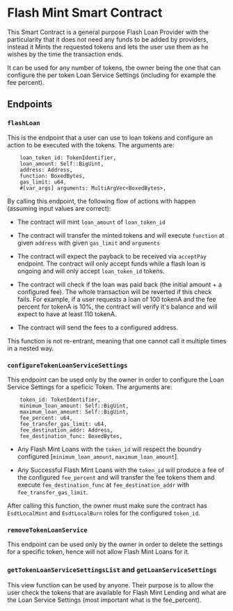 # Flash Mint Smart Contract

This Smart Contract is a general purpose Flash Loan Provider with the particularity that it does not need any funds to be added by providers, instead it Mints the requested tokens and lets the user use them as he wishes by the time the transaction ends.

It can be used for any number of tokens, the owner being the one that can configure the per token Loan Service Settings (including for example the fee percent).

## Endpoints

### `flashLoan`

This is the endpoint that a user can use to loan tokens and configure an action to be executed with the tokens. The arguments are:

        loan_token_id: TokenIdentifier,
        loan_amount: Self::BigUint,
        address: Address,
        function: BoxedBytes,
        gas_limit: u64,
        #[var_args] arguments: MultiArgVec<BoxedBytes>,

By calling this endpoint, the following flow of actions with happen (assuming input values are correct):

- The contract will mint `loan_amount` of `loan_token_id`

- The contract will transfer the minted tokens and will execute `function` at given `address` with given `gas_limit` and `arguments`

- The contract will expect the payback to be received via `acceptPay` endpoint. The contract will only accept funds while a flash loan is ongoing and will only accept `loan_token_id` tokens.

- The contract will check if the loan was paid back (the initial amount + a configured fee). The whole transaction will be reverted if this check fails. For example, if a user requests a loan of 100 tokenA and the fee percent for tokenA is 10%, the contract will verify it's balance and will expect to have at least 110 tokenA.

- The contract will send the fees to a configured address.

This function is not re-entrant, meaning that one cannot call it multiple times in a nested way.

### `configureTokenLoanServiceSettings`

This endpoint can be used only by the owner in order to configure the Loan Service Settings for a speficic Token. The arguments are:

        token_id: TokenIdentifier,
        minimum_loan_amount: Self::BigUint,
        maximum_loan_amount: Self::BigUint,
        fee_percent: u64,
        fee_transfer_gas_limit: u64,
        fee_destination_addr: Address,
        fee_destination_func: BoxedBytes,

- Any Flash Mint Loans with the `token_id` will respect the boundry configured [`minimum_loan_amount`, `maximum_loan_amount`].

- Any Successful Flash Mint Loans with the `token_id` will produce a fee of the configured `fee_percent` and will transfer the fee tokens them and execute `fee_destination_func` at `fee_destination_addr` with `fee_transfer_gas_limit`.

After calling this function, the owner must make sure the contract has `EsdtLocalMint` and `EsdtLocalBurn` roles for the configured `token_id`.

### `removeTokenLoanService`

This endpoint can be used only by the owner in order to delete the settings for a specific token, hence will not allow Flash Mint Loans for it.

### `getTokenLoanServiceSettingsList` and `getLoanServiceSettings`

This view function can be used by anyone. Their purpose is to allow the user check the tokens that are available for Flash Mint Lending and what are the Loan Service Settings (most important what is the fee_percent).
